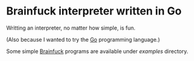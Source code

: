 # Brainfuck interpreter written in Go

Writting an interpreter, no matter how simple, is fun. 

(Also because I wanted to try the [Go][1] programming language.)

Some simple [Brainfuck][2] programs are available under *examples* directory.

[1]: http://golang.org/ 
[2]: http://en.wikipedia.org/wiki/Brainfuck
